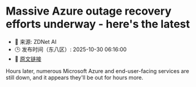 # Massive Azure outage recovery efforts underway - here's the latest
- 📅 来源: ZDNet AI
- 🕒 发布时间（东八区）: 2025-10-30 06:16:00
- 🔗 [原文链接](https://www.zdnet.com/article/massive-azure-outage-recovery-efforts-underway-heres-the-latest/)

Hours later, numerous Microsoft Azure and end-user-facing services are still down, and it appears they'll be out for hours more.